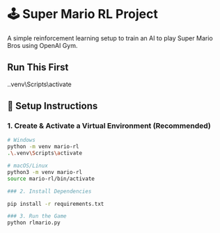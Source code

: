 # 🕹️ Super Mario RL Project

A simple reinforcement learning setup to train an AI to play Super Mario Bros using OpenAI Gym.

## Run This First
.\.venv\Scripts\activate

## 🔧 Setup Instructions

### 1. Create & Activate a Virtual Environment (Recommended)

```bash
# Windows
python -m venv mario-rl
.\.venv\Scripts\activate

# macOS/Linux
python3 -m venv mario-rl
source mario-rl/bin/activate

### 2. Install Dependencies

pip install -r requirements.txt

### 3. Run the Game
python rlmario.py